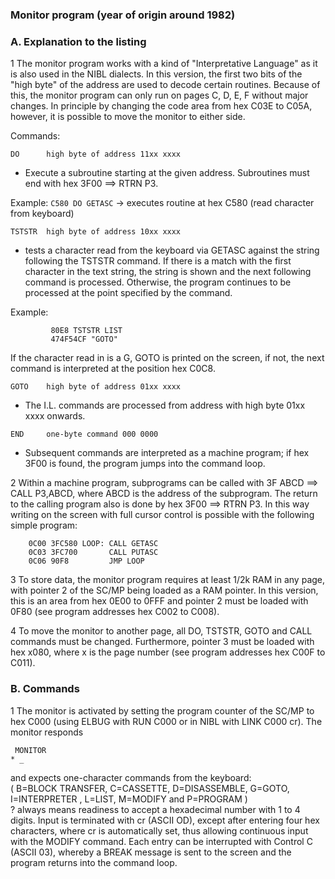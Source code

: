 ### Monitor program (year of origin around 1982)

### A. Explanation to the listing

1 The monitor program works with a kind of "Interpretative Language" as it is also used in the NIBL dialects. In this version, the first two bits of the "high byte" of the address are used to decode certain routines.
Because of this, the monitor program can only run on pages C, D, E, F without major changes. In principle by changing the code area from hex C03E to C05A, however, it is possible to move the monitor to either side.

Commands:

`DO      high byte of address 11xx xxxx `
-    Execute a subroutine starting at the given address.
    Subroutines must end with hex 3F00 ==> RTRN P3.

Example: `C580 DO GETASC` -> executes routine at hex C580 (read character from keyboard)

`TSTSTR  high byte of address 10xx xxxx `
 -   tests a character read from the keyboard via GETASC against the string following the TSTSTR command. If there is a match with the first character in the text string, the string is shown and the next following command is processed. Otherwise, the program continues to be processed at the point specified by the command.

Example:</br>
```
         80E8 TSTSTR LIST
         474F54CF "GOTO"
```
If the character read in is a G, GOTO is printed on the screen, if not, the next command is interpreted at the position hex C0C8.

`GOTO    high byte of address 01xx xxxx `
-    The I.L. commands are processed from address with high byte 01xx xxxx onwards.

`END     one-byte command 000 0000 `
-    Subsequent commands are interpreted as a machine program; if hex 3F00 is found, the program jumps into the command loop.

2 Within a machine program, subprograms can be called with 3F ABCD ==> CALL P3,ABCD, where ABCD is the address of the subprogram. The return to the calling program also is done by hex 3F00 ==> RTRN P3.
In this way writing on the screen with full cursor control is possible with the following simple program:
```
    0C00 3FC580 LOOP: CALL GETASC
    0C03 3FC700       CALL PUTASC
    0C06 90F8         JMP LOOP
```

3 To store data, the monitor program requires at least 1/2k RAM in any page, with pointer 2 of the SC/MP being loaded as a RAM pointer. In this version, this is an area from hex 0E00 to 0FFF and pointer 2 must be loaded with 0F80 (see program addresses hex C002 to C008).

4 To move the monitor to another page, all DO, TSTSTR, GOTO and CALL commands must be changed. Furthermore, pointer 3 must be loaded with hex x080, where x is the page number (see program addresses hex C00F to C011).

### B. Commands

1 The monitor is activated by setting the program counter of the SC/MP to hex C000 (using ELBUG with RUN C000 or in NIBL with LINK C000 cr). The monitor responds
```
 MONITOR
* _
```
and expects one-character commands from the keyboard:</br>
 ( B=BLOCK TRANSFER, C=CASSETTE, D=DISASSEMBLE, G=GOTO, I=INTERPRETER , L=LIST, M=MODIFY and P=PROGRAM )</br>
? always means readiness to accept a hexadecimal number with 1 to 4 digits. Input is terminated with cr (ASCII OD), except after entering four hex characters, where cr is automatically set, thus allowing continuous input with the MODIFY command. Each entry can be interrupted with Control C (ASCII 03), whereby a BREAK message is sent to the screen and the program returns into the command loop.

